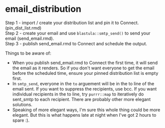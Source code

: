 # email_distribution
Step 1 - import / create your distribution list and pin it to Connect. (pin_dist_list.rmd)  
Step 2 - create your email and use `blastula::smtp_send()` to send your email (send_email.rmd).   
Step 3 - publish send_email.rmd to Connect and schedule the output. 

Things to be aware of:
* When you publish send_email.rmd to Connect the first time, it will send the email as it renders.  So if you don't want everyone to get the email before the scheduled time, ensure your pinned distribution list is empty first.   
* In `smtp_send`, everyone in the `to` arguement will be in the to line of the email sent. If you want to suppress the recipients, use bcc.  If you want individual recipients in the to line, try `purrr::map` to iteratively do sent_smtp to each recipient.  There are probably other more elegant solutions.  
* Speaking of more elegant ways, I'm sure this whole thing could be more elegant.  But this is what happens late at night when I've got 2 hours to spare :). 
